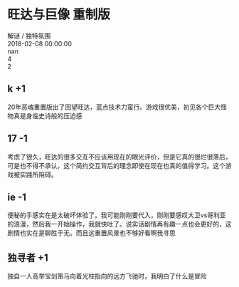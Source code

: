 



# 旺达与巨像 重制版
  
解谜 / 独特氛围  
2018-02-08 00:00:00  
nan  
4  
2
## k +1


20年恶魂重置版出了回望旺达，蓝点技术力蛮行。游戏很优美，初见各个巨大怪物真是身临史诗般的压迫感
## 17 -1


考虑了很久，旺达的很多交互不应该用现在的眼光评价，但是它真的很烂很落后，可是也不得不承认，这个简约交互背后的理念即使在现在也真的值得学习。这个游戏被实践所阻碍。
## ie -1


便秘的手感实在是太破坏体验了。我可能刚刚要代入，刚刚要感叹大卫vs哥利亚的浪漫，然后我一开始操作，我就快吐了。说实话剧情再有趣一点也会更好的，这剧情也实在是聊胜于无。而且这重置风景也不够好看啊我寻思
## 独寻者 +1


独自一人高举宝剑策马向着光柱指向的远方飞驰时，我明白了什么是冒险